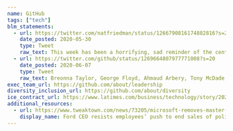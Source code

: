 ```yaml
---
name: GitHub
tags: ["tech"]
blm_statements:
  - url: https://twitter.com/natfriedman/status/1266790816174882816?s=20
    date_posted: 2020-05-30
    type: Tweet
    raw_text: This week has been a horrifying, sad reminder of the centuries-long pattern of systemic racism in the US. And that our criminal justice system is in dire need of reform. GitHub stands with the Black community and will not be silent on violence and injustice.
  - url: https://twitter.com/github/status/1269664807977771008?s=20
    date_posted: 2020-06-07
    type: Tweet
    raw_text: Breonna Taylor, George Floyd, Ahmaud Arbery, Tony McDade, and countless others deserve justice. We extend our support to Black Hubbers and Black developers. GitHub stands with the Black community in the fight against racism and injustice, and will continue to take action.
exec_team_url: https://github.com/about/leadership
diversity_inclusion_url: https://github.com/about/diversity
ice_contract_url: https://www.latimes.com/business/technology/story/2020-06-12/github-ceo-black-lives-matter-employees-demand-end-ice-contract
additional_resources:
  - url: https://www.tweaktown.com/news/73205/microsoft-removes-master-and-slave-mentions-from-github-over-blm/index.html
    display_name: Ford CEO resists employees’ push to end sales of police vehicles
---
```

